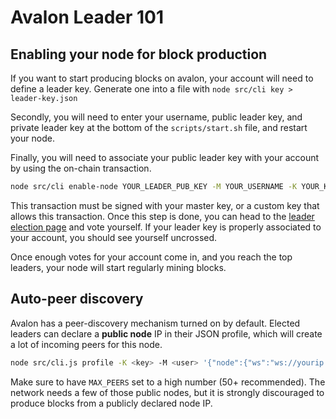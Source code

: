 # Avalon Leader 101

## Enabling your node for block production

If you want to start producing blocks on avalon, your account will need to define a leader key. Generate one into a file with `node src/cli key > leader-key.json`

Secondly, you will need to enter your username, public leader key, and private leader key at the bottom of the `scripts/start.sh` file, and restart your node.

Finally, you will need to associate your public leader key with your account by using the on-chain transaction.
```bash
node src/cli enable-node YOUR_LEADER_PUB_KEY -M YOUR_USERNAME -K YOUR_KEY
```
This transaction must be signed with your master key, or a custom key that allows this transaction. Once this step is done, you can head to the [leader election page](https://d.tube/#!/election) and vote yourself. If your leader key is properly associated to your account, you should see yourself uncrossed.

Once enough votes for your account come in, and you reach the top leaders, your node will start regularly mining blocks.

## Auto-peer discovery
Avalon has a peer-discovery mechanism turned on by default. Elected leaders can declare a **public node** IP in their JSON profile, which will create a lot of incoming peers for this node.

```bash
node src/cli.js profile -K <key> -M <user> '{"node":{"ws":"ws://yourip:yourport"}}'
```

Make sure to have `MAX_PEERS` set to a high number (50+ recommended). The network needs a few of those public nodes, but it is strongly discouraged to produce blocks from a publicly declared node IP.
